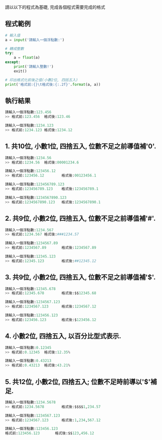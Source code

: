 請以以下的程式為基礎, 完成各個程式需要完成的格式

## 程式範例

``` python
# 輸入值
a = input('請輸入一個浮點數:')

# 轉成整數
try:
    a = float(a)
except:
    print('請輸入整數!')
    exit()

# 印出格式化前後之值(小數2位, 四括五入)
print('格式前:{}\t格式後:{:.2f}'.format(a, a))
```

## 執行結果
``` python
請輸入一個浮點數:123.456
>> 格式前:123.456  格式後:123.46

請輸入一個浮點數:1234.123
>> 格式前:1234.123 格式後:1234.12
```



## 1. 共10位, 小數1位, 四捨五入, 位數不足之前導值補'0'.
``` python
請輸入一個浮點數:1234.56
>> 格式前:1234.56  格式後:00001234.6

請輸入一個浮點數:123456.12
>> 格式前:123456.12        格式後:00123456.1

請輸入一個浮點數:123456789.123
>> 格式前:123456789.123    格式後:123456789.1

請輸入一個浮點數:1234567890.123
>> 格式前:1234567890.123   格式後:1234567890.1
```

## 2. 共9位, 小數2位, 四捨五入, 位數不足之前導值補'#'.
``` python
請輸入一個浮點數:1234.567
>> 格式前:1234.567 格式後:###1234.57

請輸入一個浮點數:1234567.89
>> 格式前:1234567.89       格式後:1234567.89

請輸入一個浮點數:12345.123
>> 格式前:12345.123        格式後:##12345.12
```


## 3. 共9位, 小數2位, 四捨五入, 位數不足之前導值補'$'.
``` python
請輸入一個浮點數:12345.678
>> 格式前:12345.678        格式後:$$12345.68

請輸入一個浮點數:1234567.123
>> 格式前:1234567.123      格式後:1234567.12

請輸入一個浮點數:123456.123
>> 格式前:123456.123       格式後:$123456.12
```


## 4. 小數2位, 四捨五入, 以百分比型式表示.
``` python
請輸入一個浮點數:0.12345 
>> 格式前:0.12345  格式後:12.35%

請輸入一個浮點數:0.43213
>> 格式前:0.43213  格式後:43.21%
```


## 5. 共12位, 小數2位, 四捨五入; 位數不足時前導以'$'補足.
``` python
請輸入一個浮點數:1234.5678
>> 格式前:1234.5678        格式後:$$$$1,234.57

請輸入一個浮點數:1234567.123
>> 格式前:1234567.123      格式後:1,234,567.12

請輸入一個浮點數:123456.123
格式前:123456.123       格式後:$$123,456.12
```

